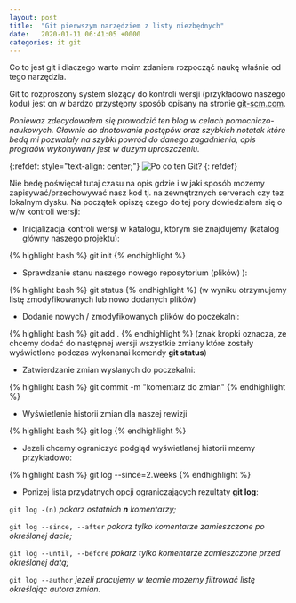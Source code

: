 ```yaml
---
layout: post
title:  "Git pierwszym narzędziem z listy niezbędnych"
date:   2020-01-11 06:41:05 +0000
categories: it git
---
```

Co to jest git i dlaczego warto moim zdaniem rozpocząć naukę właśnie od tego narzędzia.

Git to rozproszony system slózący do kontroli wersji (przykładowo naszego kodu) jest on w bardzo przystępny sposób opisany na stronie [git-scm.com](https://git-scm.com/book/pl/v2/Pierwsze-kroki-Wprowadzenie-do-kontroli-wersji).

*Poniewaz zdecydowałem się prowadzić ten blog w celach pomocniczo-naukowych. Głownie do dnotowania postępów oraz szybkich notatek które bedą mi pozwalały na szybki powród do danego zagadnienia, opis prograów wykonywany jest w duzym uproszczeniu.*

{:refdef: style="text-align: center;"}
![Po co ten Git?](https://git-scm.com/images/logo@2x.png)
{: refdef}

Nie bedę poświęcał tutaj czasu na opis gdzie i w jaki sposób mozemy zapisywać/przechowywać nasz kod tj. na zewnętrznych serverach czy tez lokalnym dysku. Na początek opiszę czego do tej pory dowiedziałem się o w/w kontroli wersji:

* Inicjalizacja kontroli wersji w katalogu, którym sie znajdujemy (katalog główny naszego projektu):

{% highlight bash %}
git init
{% endhighlight %}

* Sprawdzanie stanu naszego nowego reposytorium (plików)
):

{% highlight bash %}
git status
{% endhighlight %}
(w wyniku otrzymujemy listę zmodyfikowanych lub nowo dodanych plików)

* Dodanie nowych / zmodyfikowanych plików do poczekalni:

{% highlight bash %}
git add .
{% endhighlight %}
(znak kropki oznacza, ze chcemy dodać do następnej wersji wszystkie zmiany które zostały wyświetlone podczas wykonanai komendy **git status**)

* Zatwierdzanie zmian wysłanych do poczekalni:

{% highlight bash %}
git commit -m "komentarz do zmian"
{% endhighlight %}

+ Wyświetlenie historii zmian dla naszej rewizji

{% highlight bash %}
git log
{% endhighlight %}
 
+ Jezeli chcemy ograniczyć podgląd wyświetlanej historii mzemy przykładowo:

{% highlight bash %}
git log --since=2.weeks
{% endhighlight %}

+ Ponizej lista przydatnych opcji ograniczających rezultaty **git log**:

`git log -(n)` _pokarz ostatnich **n** komentarzy;_

`git log --since, --after`   _pokarz tylko komentarze zamieszczone 
po określonej dacie;_

`git log --until, --before`   _pokarz tylko komentarze zamieszczone przed 
określonej datą;_

`git log --author`   _jezeli pracujemy w teamie mozemy filtrować listę 
określając autora zmian._

